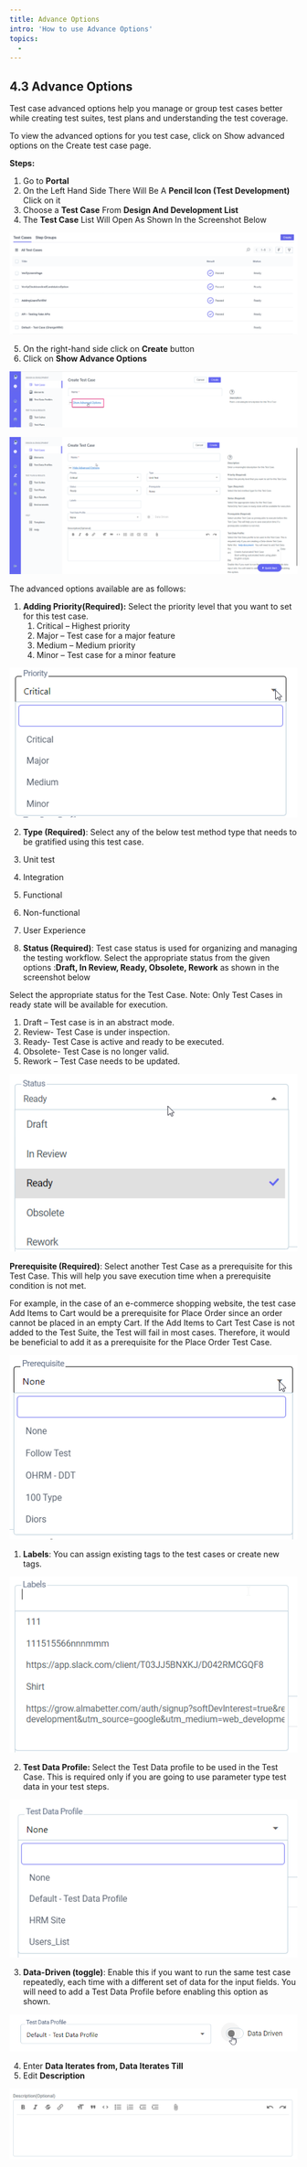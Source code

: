 ```yaml
---
title: Advance Options
intro: 'How to use Advance Options'
topics:
  - 
---
```

## <a name="_j9vew9meskus"></a>**4.3 Advance Options** 
Test case advanced options help you manage or group test cases better while creating test suites, test plans and understanding the test coverage.

To view the advanced options for you test case, click on Show advanced options on the Create test case page.


**Steps:** 

1. Go to **Portal** 
2. On the Left Hand Side There Will Be A **Pencil Icon (Test Development)** Click on it 
3. Choose a **Test Case** From **Design And Development List** 
5. The **Test Case** List Will Open As Shown In the Screenshot Below 

![](imgs/test-case-list.png)

5. On the right-hand side click on **Create** button
6. Click on **Show Advance Options** 

![](imgs/advance-ppp.png)

![](imgs/advance-xxx.png)



The advanced options available are as follows:

1. **Adding Priority(Required):** Select the priority level that you want to set for this test case. 
   1. Critical – Highest priority
   2. Major – Test case for a major feature
   3. Medium – Medium priority
   4. Minor – Test case for a minor feature

![](imgs/abc-q.png)

2. **Type (Required)**: Select any of the below test method type that needs to be gratified using this test case. 

1. Unit test
2. Integration
3. Functional
4. Non-functional
5. User Experience

3. **Status (Required)**: Test case status is used for organizing and managing the testing workflow. Select the appropriate status from the given options :**Draft, In Review, Ready, Obsolete, Rework**  as shown in the screenshot below

Select the appropriate status for the Test Case.
Note: Only Test Cases in ready state will be available for execution.

1. Draft – Test case is in an abstract mode.
2. Review- Test Case is under inspection.
3. Ready- Test Case is active and ready to be executed.
4. Obsolete- Test Case is no longer valid.
5. Rework – Test Case needs to be updated.

![](imgs/abc-op.png)

**Prerequisite (Required)**: Select another Test Case as a prerequisite for this Test Case. This will help you save execution time when a prerequisite condition is not met.


For example, in the case of an e-commerce shopping website, the test case Add Items to Cart would be a prerequisite for Place Order since an order cannot be placed in an empty Cart. If the Add Items to Cart Test Case is not added to the Test Suite, the Test will fail in most cases. Therefore, it would be beneficial to add it as a prerequisite for the Place Order Test Case.

![](imgs/abc-o.png)

1. **Labels**: You can assign existing tags to the test cases or create new tags.

![](imgs/abc-p.png)

2. **Test Data Profile:** Select the Test Data profile to be used in the Test Case. This is required only if you are going to use parameter type test data in your test steps. 

![](imgs/abc-z.png)

3. **Data-Driven (toggle)**: Enable this if you want to run the same test case repeatedly, each time with a different set of data for the input fields. You will need to add a Test Data Profile before enabling this option as shown.

![](imgs/abc-t.png)

4. Enter  **Data Iterates from, Data Iterates Till** 
5. Edit **Description**

![](imgs/abc-w.png)